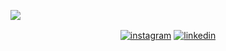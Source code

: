 <a href="https://linkedin.com/in/d0ugui" target="_blank"><img align="center" src="https://i.ibb.co/qrypTQ7/cover.jpg"/><a/>

<p align="center"> 
  <a href="https://instagram.com/dougs.po"><img align="center" src="https://img.shields.io/badge/dougs.po-05122A?style=flat&logo=instagram" alt="instagram"/></a>
  <a href="https://linkedin.com/in/d0ugui"><img align="center" src="https://img.shields.io/badge/d0ugui-05122A?style=flat&logo=linkedin" alt="linkedin"/></a>
</p>
